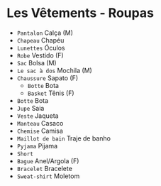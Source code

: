 # Les Vêtements - Roupas

-   `Pantalon` Calça (M)
-   `Chapeau` Chapéu
-   `Lunettes` Óculos
-   `Robe` Vestido (F)
-   `Sac` Bolsa (M)
-   `Le sac à dos` Mochila (M)
-   `Chaussure` Sapato (F)
    -   `Botte` Bota
    -   `Basket` Tênis (F)
-   `Botte` Bota
-   `Jupe` Saia
-   `Veste` Jaqueta
-   `Manteau` Casaco
-   `Chemise` Camisa
-   `Maillot de bain` Traje de banho
-   `Pyjama` Pijama
-   `Short`
-   `Bague` Anel/Argola (F)
-   `Bracelet` Bracelete
-   `Sweat-shirt` Moletom
